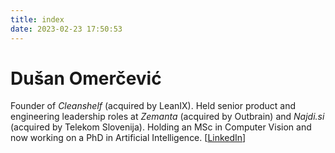 ```yaml
---
title: index
date: 2023-02-23 17:50:53
---
```


# Dušan Omerčević

Founder of *Cleanshelf* (acquired by LeanIX). Held senior product and engineering leadership roles at *Zemanta* (acquired by Outbrain) and *Najdi.si* (acquired by Telekom Slovenija). Holding an MSc in Computer Vision  and now working on a PhD in Artificial Intelligence. [[LinkedIn](https://www.linkedin.com/in/dusanomercevic)]